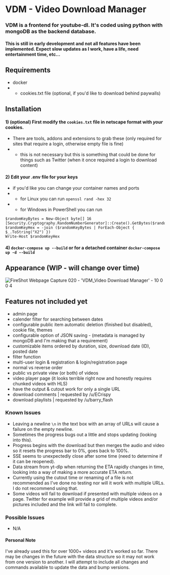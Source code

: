# VDM - Video Download Manager

### VDM is a frontend for youtube-dl. It's coded using python with mongoDB as the backend database.

#### This is still in early development and not all features have been implemented. Expect slow updates as I work, have a life, need entertainment time, etc... 

## Requirements

- docker
- - cookies.txt file (optional, if you'd like to download behind paywalls)

## Installation

#### 1) (optional) First modify the `cookies.txt` file in netscape format with *your* cookies. 
- There are tools, addons and extensions to grab these (only required for sites that require a login, otherwise empty file is fine)
- - this is not necessary but this is something that could be done for things such as Twitter (when it once required a login to download content)

#### 2) Edit your .env file for your keys
- if you'd like you can change your container names and ports
- - for Linux you can run `openssl rand -hex 32`
- - for Windows in PowerShell you can run 
```
$randomKeyBytes = New-Object byte[] 16
[Security.Cryptography.RandomNumberGenerator]::Create().GetBytes($randomKeyBytes)
$randomKeyHex = -join ($randomKeyBytes | ForEach-Object { $_.ToString("X2") })
Write-Host $randomKeyHex
```

#### 4) `docker-compose up --build` or for a detached container `docker-compose up -d --build`

## Appearance (WIP - will change over time)

![FireShot Webpage Capture 020 - 'VDM_Video Download Manager' - 10 0 0 4](https://github.com/samstarnes/vdm/assets/19420604/b54b9fe4-b0cf-460f-82a6-7a15c12d1842)


## Features not included yet
- admin page
- calender filter for searching between dates
- configurable public item automatic deletion (finished but disabled), cookie file, themes
- configurable option of JSON saving - (metadata is managed by mongoDB and I'm making that a requirement)
- customizable items ordered by duration, size, download date (ID), posted date
- filter function
- multi-user login & registration & login/registration page
- normal vs reverse order
- public vs private view (or both) of videos
- video player page (it looks terrible right now and honestly requires chunked videos with HLS)
- have the output & cutout work for only a single URL
- download comments | requested by /u/ECrispy
- download playlists | requested by /u/barry_flash

### Known Issues
- Leaving a newline `\n` in the text box with an array of URLs will cause a failure on the empty newline.
- Sometimes the progress bugs out a little and stops updating (looking into this).
- Progress begins with the download but then merges the audio and video so it resets the progress bar to 0%, goes back to 100%.
- SSE seems to unexpectedly close after some time (need to determine if it can be reopened).
- Data stream from yt-dlp when returning the ETA rapidly changes in time, looking into a way of making a more accurate ETA return.
- Currently using the cutout time or renaming of a file is not recommended as I've done no testing nor will it work with multiple URLs. I do not recommend using that.
- Some videos will fail to download if presented with multiple videos on a page. Twitter for example will provide a grid of multiple videos and/or pictures included and the link will fail to complete.

### Possible Issues
- N/A

#### Personal Note
I've already used this for over 1000+ videos and it's worked so far. There may be changes in the future with the data structure so it may not work from one version to another. I will attempt to include all changes and commands available to update the data and bump versions.
